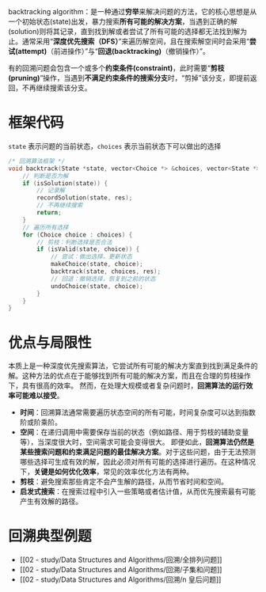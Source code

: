 backtracking algorithm：是一种通过**穷举**来解决问题的方法，它的核心思想是从一个初始状态(state)出发，暴力搜索**所有可能的解决方案**，当遇到正确的解(solution)则将其记录，直到找到解或者尝试了所有可能的选择都无法找到解为止。通常采用“**深度优先搜索（DFS）**”来遍历解空间，且在搜索解空间时会采用“**尝试(attempt)**（前进操作）”与“**回退(backtracking)**（撤销操作）”。

有的回溯问题会包含一个或多个**约束条件(constraint)**，此时需要“**剪枝(pruning)**”操作，当遇到**不满足约束条件的搜索分支**时，“剪掉”该分支，即提前返回，不再继续搜索该分支。
# 框架代码
`state` 表示问题的当前状态，`choices` 表示当前状态下可以做出的选择
```cpp
/* 回溯算法框架 */
void backtrack(State *state, vector<Choice *> &choices, vector<State *> &res) {
    // 判断是否为解
    if (isSolution(state)) {
        // 记录解
        recordSolution(state, res);
        // 不再继续搜索
        return;
    }
    // 遍历所有选择
    for (Choice choice : choices) {
        // 剪枝：判断选择是否合法
        if (isValid(state, choice)) {
            // 尝试：做出选择，更新状态
            makeChoice(state, choice);
            backtrack(state, choices, res);
            // 回退：撤销选择，恢复到之前的状态
            undoChoice(state, choice);
        }
    }
}
```

# 优点与局限性
本质上是一种深度优先搜索算法，它尝试所有可能的解决方案直到找到满足条件的解。这种方法的优点在于能够找到所有可能的解决方案，而且在合理的剪枝操作下，具有很高的效率。
然而，在处理大规模或者复杂问题时，**回溯算法的运行效率可能难以接受**。
- **时间**：回溯算法通常需要遍历状态空间的所有可能，时间复杂度可以达到指数阶或阶乘阶。
- **空间**：在递归调用中需要保存当前的状态（例如路径、用于剪枝的辅助变量等），当深度很大时，空间需求可能会变得很大。
即便如此，**回溯算法仍然是某些搜索问题和约束满足问题的最佳解决方案**。对于这些问题，由于无法预测哪些选择可生成有效的解，因此必须对所有可能的选择进行遍历。在这种情况下，**关键是如何优化效率**，常见的效率优化方法有两种。
- **剪枝**：避免搜索那些肯定不会产生解的路径，从而节省时间和空间。
- **启发式搜索**：在搜索过程中引入一些策略或者估计值，从而优先搜索最有可能产生有效解的路径。

# 回溯典型例题
- [[02 - study/Data Structures and  Algorithms/回溯/全排列问题]]
- [[02 - study/Data Structures and  Algorithms/回溯/子集和问题]]
- [[02 - study/Data Structures and  Algorithms/回溯/n 皇后问题]]